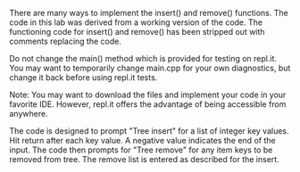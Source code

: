 There are many ways to implement the insert() and remove() functions.  The code in this lab was derived from a working version of the code.  The functioning code for insert() and remove() has been stripped out with comments replacing the code.  

Do not change the main() method which is provided for testing on repl.it.  You may want to temporarily change main.cpp for your own diagnostics, but change it back before using repl.it tests.

Note: You may want to download the files and implement your code in your favorite IDE.  However, repl.it offers the advantage of being accessible from anywhere.

The code is designed to prompt "Tree insert" for a list of integer key values.  Hit return after each key value.  A negative value indicates the end of the input.  The code then prompts for "Tree remove" for any item keys to be removed from tree.  The remove list is entered as described for the insert.

